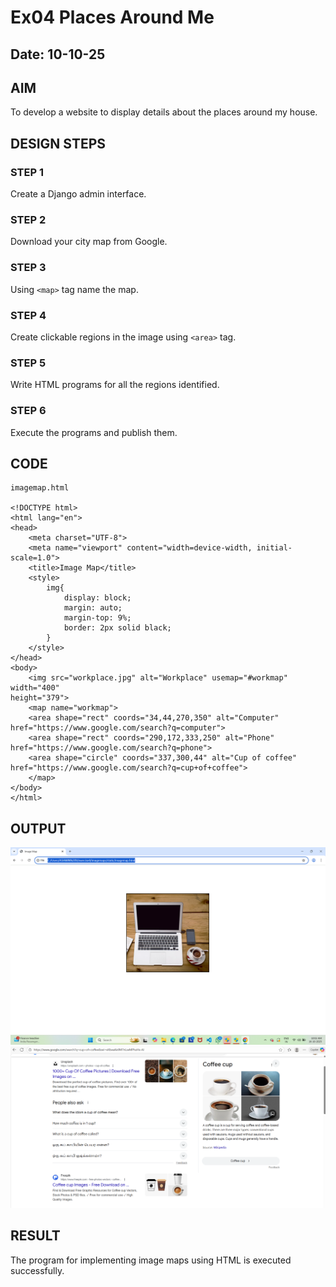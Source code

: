 # Ex04 Places Around Me 
## Date: 10-10-25 
## AIM 
To develop a website to display details about the places around my house. 
## DESIGN STEPS 
### STEP 1 
Create a Django admin interface. 
### STEP 2 
Download your city map from Google. 
### STEP 3 
Using ```<map>``` tag name the map. 
### STEP 4 
Create clickable regions in the image using ```<area>``` tag. 
### STEP 5 
Write HTML programs for all the regions identified. 
### STEP 6 
Execute the programs and publish them. 
## CODE 
``` 
imagemap.html 
 
<!DOCTYPE html> 
<html lang="en"> 
<head> 
    <meta charset="UTF-8"> 
    <meta name="viewport" content="width=device-width, initial-scale=1.0"> 
    <title>Image Map</title> 
    <style> 
        img{ 
            display: block; 
            margin: auto; 
            margin-top: 9%; 
            border: 2px solid black; 
        } 
    </style> 
</head> 
<body> 
    <img src="workplace.jpg" alt="Workplace" usemap="#workmap" width="400" 
height="379"> 
    <map name="workmap"> 
    <area shape="rect" coords="34,44,270,350" alt="Computer" 
href="https://www.google.com/search?q=computer"> 
    <area shape="rect" coords="290,172,333,250" alt="Phone" 
href="https://www.google.com/search?q=phone"> 
    <area shape="circle" coords="337,300,44" alt="Cup of coffee" 
href="https://www.google.com/search?q=cup+of+coffee"> 
    </map> 
</body> 
</html> 
``` 
## OUTPUT 
![alt text](<Screenshot 2025-10-16 100532.png>)
![alt text](<Screenshot 2025-10-16 100803.png>)
## RESULT 
The program for implementing image maps using HTML is executed successfully.